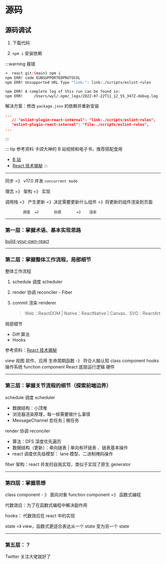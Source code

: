# 源码


## 源码调试

1. 下载代码

2. `npm i` 安装依赖

:::warning 报错

``` bash
➜  react git:(main) npm i
npm ERR! code EUNSUPPORTEDPROTOCOL
npm ERR! Unsupported URL Type "link:": link:./scripts/eslint-rules

npm ERR! A complete log of this run can be found in:
npm ERR!     /Users/wyl/.npm/_logs/2022-07-22T11_12_55_347Z-debug.log
```

解决方案：修改 `package.json` 的依赖并重新安装

``` json
...
   // "eslint-plugin-react-internal": "link:./scripts/eslint-rules",
   "eslint-plugin-react-internal": "file:./scripts/eslint-rules",
...
```

:::





::: tip 参考资料
卡颂大神的 B 站视频和电子书，推荐搭配食用

- [B 站](https://space.bilibili.com/453618117/video)
- [React 技术揭秘](https://react.iamkasong.com/)
:::

---

同步 =》 v17.0 并发 `concurrent mode`

理念 =》 架构 =》 实现

调用栈 =》 产生更新 =》决定需要更新什么组件 =》将更新的组件渲染到页面

            调度  =》      协调       =》   渲染

---

### 第一层：掌握术语、基本实现思路

[build-your-own-react](https://pomb.us/build-your-own-react/)

---

### 第二层：掌握整体工作流程，局部细节

整体工作流程

1. schedule 调度 scheduler

2. render 协调 reconciler - Fiber

3. commit 渲染 renderer
   > Web：ReactDOM | Native：ReactNative | Canvas、SVG：ReactArt

局部细节

- Diff 算法
- Hooks

参考资料：[React 技术揭秘](https://react.iamkasong.com/)

view 视图 软件、应用
生命周期函数 -》 符合人脑认知 class component
hooks 操作系统 function component
React 底层运行逻辑 硬件

---

### 第三层：掌握关节流程的细节（探索前端边界）

schedule 调度 scheduler

- 数据结构：小顶堆
- 浏览器渲染原理，每一帧需要做什么事情
- MessageChannel 宏任务 | 微任务

render 协调 reconciler

- 算法：DFS 深度优先遍历
- 数据结构（更新）：单向链表 | 单向有环链表 、链表基本操作
- react 调度优先级模型： lane 模型、二进制掩码操作

fiber 架构：react 并发的自我实现，类似于实现了原生 generator

---

### 第四层：掌握思想

class component - 》 面向对象
function component =》 函数式编程

代数效应：为了在函数式编程中解决副作用

hooks： 代数效应在 react 中的实现

state =》 view，函数式更适合表达从一个 state 变为另一个 state

---

### 第五层：？

Twitter 关注大佬就好了
